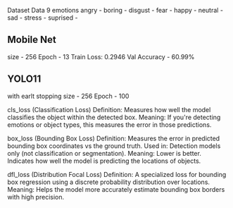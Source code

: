 Dataset Data 
9 emotions 
angry - 
boring - 
disgust -
fear -
happy -
neutral - 
sad -
stress -
suprised - 


## Mobile Net
size - 256
Epoch - 13
Train Loss: 0.2946
Val Accuracy - 60.99%


## YOLO11
with earlt stopping
size - 256
Epoch - 100

cls_loss (Classification Loss)
Definition: Measures how well the model classifies the object within the detected box.
Meaning: If you're detecting emotions or object types, this measures the error in those predictions.


box_loss (Bounding Box Loss)
Definition: Measures the error in predicted bounding box coordinates vs the ground truth.
Used in: Detection models only (not classification or segmentation).
Meaning: Lower is better. Indicates how well the model is predicting the locations of objects.

dfl_loss (Distribution Focal Loss)
Definition: A specialized loss for bounding box regression using a discrete probability distribution over locations.
Meaning: Helps the model more accurately estimate bounding box borders with high precision.